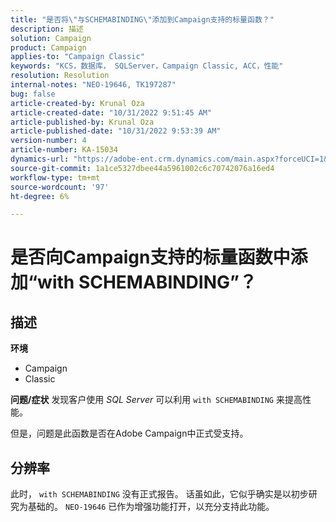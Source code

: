 ```yaml
---
title: "是否将\"与SCHEMABINDING\"添加到Campaign支持的标量函数？"
description: 描述
solution: Campaign
product: Campaign
applies-to: "Campaign Classic"
keywords: "KCS，数据库， SQLServer，Campaign Classic, ACC，性能"
resolution: Resolution
internal-notes: "NEO-19646, TK197287"
bug: false
article-created-by: Krunal Oza
article-created-date: "10/31/2022 9:51:45 AM"
article-published-by: Krunal Oza
article-published-date: "10/31/2022 9:53:39 AM"
version-number: 4
article-number: KA-15034
dynamics-url: "https://adobe-ent.crm.dynamics.com/main.aspx?forceUCI=1&pagetype=entityrecord&etn=knowledgearticle&id=ebb6e79d-0159-ed11-9561-6045bd0067ea"
source-git-commit: 1a1ce5327dbee44a5961002c6c70742076a16ed4
workflow-type: tm+mt
source-wordcount: '97'
ht-degree: 6%

---
```


# 是否向Campaign支持的标量函数中添加“with SCHEMABINDING”？

## 描述

<b>环境</b>
- Campaign
- Classic



<b>问题/症状</b>
发现客户使用 *SQL Server* 可以利用 `with SCHEMABINDING` 来提高性能。

但是，问题是此函数是否在Adobe Campaign中正式受支持。




## 分辨率


此时， `with SCHEMABINDING` 没有正式报告。 话虽如此，它似乎确实是以初步研究为基础的。 `NEO-19646` 已作为增强功能打开，以充分支持此功能。
